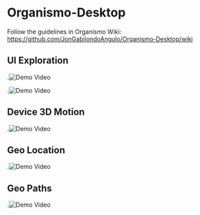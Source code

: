 # Organismo-Desktop

Follow the guidelines in Organismo Wiki: https://github.com/JonGabilondoAngulo/Organismo-Desktop/wiki

UI Exploration
-
.![Demo Video](https://j.gifs.com/zm2J1Y.gif)

.![Demo Video](https://j.gifs.com/k5Jv1Y.gif)

Device 3D Motion
-
.![Demo Video](https://j.gifs.com/wjYLBm.gif)

Geo Location
-
.![Demo Video](https://j.gifs.com/nZMyvY.gif)

Geo Paths
-
.![Demo Video](https://j.gifs.com/qjwQG2.gif)

